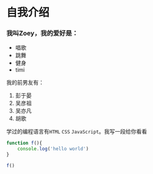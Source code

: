 # 自我介绍

### 我叫Zoey，我的爱好是：

* 唱歌
* 跳舞
* 健身
* timi

我的前男友有：

1. 彭于晏
2. 吴彦祖
3. 吴亦凡
4. 胡歌

学过的编程语言有```HTML``` ```CSS``` ```JavaScript```。我写一段给你看看

```javascript
function f(){
    console.log('hello world')
}

f()